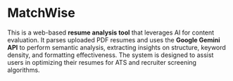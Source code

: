 # MatchWise
This is a web-based **resume analysis tool** that leverages AI for content evaluation. It parses uploaded PDF resumes and uses the **Google Gemini API** to perform semantic analysis, extracting insights on structure, keyword density, and formatting effectiveness. The system is designed to assist users in optimizing their resumes for ATS and recruiter screening algorithms.
